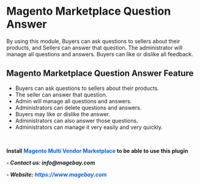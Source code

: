 <h1><strong>Magento Marketplace Question Answer</strong></h1>

<p>By using this module, Buyers can ask questions to sellers about their products, and Sellers can answer that question. The administrator will manage all questions and answers. Buyers can like or dislike all feedback.</p>

<h2><strong>Magento Marketplace Question Answer Feature</strong></h2>

<ul>
	<li>Buyers can ask questions to sellers about their products.</li>
	<li>The seller can answer that question.</li>
	<li>Admin will manage all questions and answers.</li>
	<li>Administrators can delete questions and answers.</li>
	<li>Buyers may like or dislike the answer.</li>
	<li>Administrators can also answer those questions.</li>
	<li>Administrators can manage it very easily and very quickly.</li>
</ul>

<p>&nbsp;</p>

<p><strong>Install&nbsp;<a href="https://www.magebay.com/magento-multi-vendor-marketplace-extension" style="box-sizing: border-box; background-color: transparent; color: rgb(3, 102, 214); text-decoration-line: none;">Magento Multi Vendor Marketplace</a>&nbsp;to be able to use this plugin</strong></p>

<p><strong><em>- Contact&nbsp;</em><em>us:</em><em>&nbsp;info@magebay.com</em></strong></p>

<p><strong><em>- Website:&nbsp;<a href="https://www.magebay.com/" style="box-sizing: border-box; background-color: transparent; color: rgb(3, 102, 214); text-decoration-line: none;">https://www.magebay.com</a></em></strong></p>
